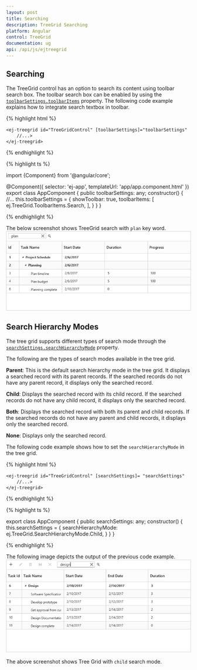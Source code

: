 ```yaml
---
layout: post
title: Searching
description: TreeGrid Searching
platform: Angular
control: TreeGrid
documentation: ug
api: /api/js/ejtreegrid
---
```


## Searching

The TreeGrid control has an option to search its content using toolbar search box. The toolbar search box can be enabled by using the [`toolbarSettings.toolbarItems`](/api/angular/ejtreegrid#members:toolbarsettings-toolbaritems) property. The following code example explains how to integrate search textbox in toolbar.

{% highlight html %}

    <ej-treegrid id="TreeGridControl" [toolbarSettings]="toolbarSettings"
        //...>
    </ej-treegrid>

{% endhighlight %}

{% highlight ts %}

import {Component} from '@angular/core';

@Component({
    selector: 'ej-app',
    templateUrl: 'app/app.component.html'
})
export class AppComponent {
    public toolbarSettings: any;
    constructor() {
        //...
        this.toolbarSettings = {
            showToolbar: true,
            toolbarItems: [
                ej.TreeGrid.ToolbarItems.Search,
            ],
        }
    }
}

{% endhighlight %}

The below screenshot shows TreeGrid search with `plan` key word.
![](Searching_images/Searching_img1.png)

## Search Hierarchy Modes

The tree grid supports different types of search mode through the [`searchSettings.searchHierarchyMode`](/api/angular/ejtreegrid#members:searchsettings-searchhierarchymode) property.

The following are the types of search modes available in the tree grid.

**Parent**: This is the default search hierarchy mode in the tree grid. It displays a searched record with its parent records. If the searched records do not have any parent record, it displays only the searched record.

**Child**: Displays the searched record with its child record. If the searched records do not have any child record, it displays only the searched record.

**Both**: Displays the searched record with both its parent and child records. If the searched records do not have any parent and child records, it displays only the searched record.

**None**: Displays only the searched record.

The following code example shows how to set the `searchHierarchyMode` in the tree grid.

{% highlight html %}

    <ej-treegrid id="TreeGridControl" [searchSettings]= "searchSettings"
        //...>
    </ej-treegrid>


{% endhighlight %}

{% highlight ts %}

export class AppComponent {
    public searchSettings: any;
    constructor() {
        this.searchSettings = {
            searchHierarchyMode: ej.TreeGrid.SearchHierarchyMode.Child,
        }
    }
}

{% endhighlight %}

The following image depicts the output of the previous code example.
![](Searching_images/SearchHierarchyModes_img1.png)

The above screenshot shows Tree Grid with `child` search mode.